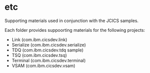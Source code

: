 etc
===
Supporting materials used in conjunction with the JCICS samples.

Each folder provides suppoorting materials for the following projects:

* Link (com.ibm.cicsdev.link)
* Serialize (com.ibm.cicsdev.serialize)
* TDQ (com.ibm.cicsdev.tdq sample)
* TSQ (com.ibm.cicsdev.tsq)
* Terminal (com.ibm.cicsdev.terminal)
* VSAM (com.ibm.cicsdev.vsam)

